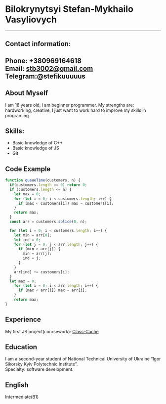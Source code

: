 # Bilokrynytsyi Stefan-Mykhailo Vasyliovych
---
## Contact information:  
**Phone:** +380969164618  
**Email:** stb3002@gmail.com  
**Telegram:**@stefikuuuuus  
---
## About Myself
I am 18 years old, i am beginner programmer. My strengths are: hardworking, creative, I just want to work hard to improve my skills in programing.
## Skills: 
- Basic knowledge of C++  
- Basic knowledge of JS
- Git  
## Code Example  
```js
function queueTime(customers, n) {
  if(customers.length == 0) return 0;
  if (customers.length <= n) {
    let max = 0;
    for (let i = 0; i < customers.length; i++) {
      if (max < customers[i]) max = customers[i];
    }
    return max;
  }
  const arr = customers.splice(0, n);

  for (let i = 0; i < customers.length; i++) {
    let min = arr[0];
    let ind = 0;
    for (let j = 0; j < arr.length; j++) {
      if (min > arr[j]) {
        min = arr[j];
        ind = j;
      }
    }
    arr[ind] += customers[i];
  }
  let max = 0;
    for (let i = 0; i < arr.length; i++) {
      if (max < arr[i]) max = arr[i];
    }
    return max;
}
```
## Experience 
My first JS project(coursework): [Class-Cache](https://github.com/Stefan-Bilokrynytskyi/Class-Cache)  
## Education 
I am a second-year student of National Technical University of Ukraine “Igor Sikorsky Kyiv Polytechnic Institute”.  
Specialty: software development.  
## English
Intermediate(B1)
